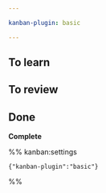 ```yaml
---

kanban-plugin: basic

---
```


## To learn



## To review



## Done

**Complete**




%% kanban:settings
```
{"kanban-plugin":"basic"}
```
%%